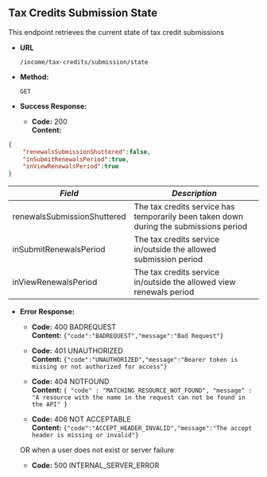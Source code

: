 Tax Credits Submission State
----
  This endpoint retrieves the current state of tax credit submissions
  
* **URL**

  `/income/tax-credits/submission/state`

* **Method:**
  
  `GET`

* **Success Response:**

  * **Code:** 200 <br />
    **Content:** 

```json
{
    "renewalsSubmissionShuttered":false,
    "inSubmitRenewalsPeriod":true,
    "inViewRenewalsPeriod":true
}
```

| *Field* | *Description* |
|--------|----|
| renewalsSubmissionShuttered | The tax credits service has temporarily been taken down during the submissions period |
| inSubmitRenewalsPeriod | The tax credits service in/outside the allowed submission period |
| inViewRenewalsPeriod | The tax credits service in/outside the allowed view renewals period |


* **Error Response:**

  * **Code:** 400 BADREQUEST <br />
    **Content:** `{"code":"BADREQUEST","message":"Bad Request"}`

  * **Code:** 401 UNAUTHORIZED <br/>
    **Content:** `{"code":"UNAUTHORIZED","message":"Bearer token is missing or not authorized for access"}`

  * **Code:** 404 NOTFOUND <br/>
    **Content:** `{ "code" : "MATCHING_RESOURCE_NOT_FOUND", "message" : "A resource with the name in the request can not be found in the API" }`

  * **Code:** 406 NOT ACCEPTABLE <br />
    **Content:** `{"code":"ACCEPT_HEADER_INVALID","message":"The accept header is missing or invalid"}`

  OR when a user does not exist or server failure

  * **Code:** 500 INTERNAL_SERVER_ERROR <br/>



